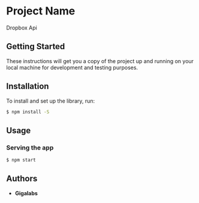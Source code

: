# Project Name

Dropbox Api

## Getting Started

These instructions will get you a copy of the project up and running on your local machine for development and testing purposes.

## Installation

To install and set up the library, run:

```sh
$ npm install -S
```

## Usage

### Serving the app

```sh
$ npm start
```

## Authors

- **Gigalabs**
